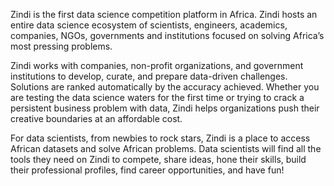 Zindi is the first data science competition platform in Africa. Zindi hosts an entire data science ecosystem of scientists, engineers, academics, companies, NGOs, governments and institutions focused on solving Africa’s most pressing problems.

Zindi works with companies, non-profit organizations, and government institutions to develop, curate, and prepare data-driven challenges. Solutions are ranked automatically by the accuracy achieved. Whether you are testing the data science waters for the first time or trying to crack a persistent business problem with data, Zindi helps organizations push their creative boundaries at an affordable cost.

For data scientists, from newbies to rock stars, Zindi is a place to access African datasets and solve African problems. Data scientists will find all the tools they need on Zindi to compete, share ideas, hone their skills, build their professional profiles, find career opportunities, and have fun!
